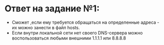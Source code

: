 # Ответ на задание №1:

- Сможет ,если ему требуется обращаться на определенные адреса - их можно занести в файл hosts. 
 - Если внутри локальной сети нет своего DNS-сервера можно воспользоваться любыми внешними 1.1.1.1 или 8.8.8.8 
